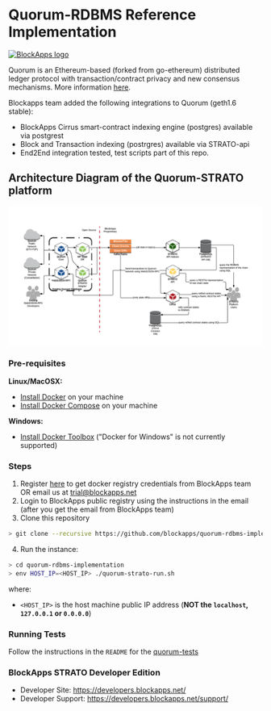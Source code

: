 # Quorum-RDBMS Reference Implementation

[![BlockApps logo](http://blockapps.net/img/logo_cropped.png)](http://blockapps.net)

Quorum is an Ethereum-based (forked from go-ethereum) distributed ledger protocol with transaction/contract privacy and new consensus mechanisms. More information [here](https://github.com/jpmorganchase/quorum). 

Blockapps team added the following integrations to Quorum (geth1.6 stable):
- BlockApps Cirrus smart-contract indexing engine (postgres) available via postgrest
- Block and Transaction indexing (postrgres) available via STRATO-api 
- End2End integration tested, test scripts part of this repo. 

## Architecture Diagram of the Quorum-STRATO platform
![quorum STRATO architecture](architecture.png?raw=true "Quorum-STRATO Architecture")

### Pre-requisites

**Linux/MacOSX:**

- [Install Docker](https://www.docker.com/community-edition) on your machine
- [Install Docker Compose](https://docs.docker.com/compose/install/) on your machine

**Windows:**

- [Install Docker Toolbox](https://www.docker.com/products/docker-toolbox) ("Docker for Windows" is not currently supported)

### Steps

1. Register [here](http://developers.blockapps.net/trial) to get docker registry credentials from BlockApps team OR email us at trial@blockapps.net
2. Login to BlockApps public registry using the instructions in the email (after you get the email from BlockApps team)
3. Clone this repository
```bash
> git clone --recursive https://github.com/blockapps/quorum-rdbms-implementation.git
```
4. Run the instance:
 
 ```bash
 > cd quorum-rdbms-implementation
 > env HOST_IP=<HOST_IP> ./quorum-strato-run.sh
 ```
 where:
 - `<HOST_IP>` is the host machine public IP address (**NOT the `localhost`, `127.0.0.1` or `0.0.0.0`**)

### Running Tests
Follow the instructions in the `README` for the [quorum-tests](https://github.com/blockapps/quorum-tests)

### BlockApps STRATO Developer Edition
- Developer Site: https://developers.blockapps.net/
- Developer Support: https://developers.blockapps.net/support/
